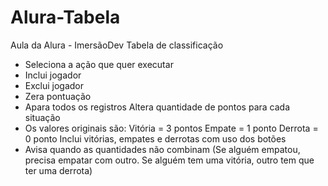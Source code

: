 # Alura-Tabela
Aula da Alura - ImersãoDev
Tabela de classificação
- Seleciona a ação que quer executar
- Inclui jogador
- Exclui jogador
- Zera pontuação
- Apara todos os registros
Altera quantidade de pontos para cada situação
- Os valores originais são:
  Vitória = 3 pontos
  Empate = 1 ponto
  Derrota = 0 ponto
Inclui vitórias, empates e derrotas com uso dos botões
- Avisa quando as quantidades não combinam (Se alguém empatou, precisa empatar com outro.  Se alguém tem uma vitória, outro tem que ter uma derrota)
